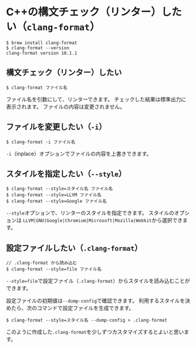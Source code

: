 # C++の構文チェック（リンター）したい（``clang-format``）

```console
$ brew install clang-format
$ clang-format --version
clang-format version 18.1.1
```

## 構文チェック（リンター）したい

```console
$ clang-format ファイル名
```

ファイル名を引数にして、リンターできます。
チェックした結果は標準出力に表示されます。
ファイルの内容は変更されません。

## ファイルを変更したい（``-i``）

```console
$ clang-format -i ファイル名
```

``-i``（inplace）オプションでファイルの内容を上書きできます。

## スタイルを指定したい（``--style``）

```console
$ clang-format --style=スタイル名 ファイル名
$ clang-format --style=LLVM ファイル名
$ clang-format --style=Google ファイル名
```

``--style``オプションで、リンターのスタイルを指定できます。
スタイルのオプションは
``LLVM|GNU|Google|Chromium|Microsoft|Mozilla|Webkit``から選択できます。

## 設定ファイルしたい（``.clang-format``）

```console
// .clang-format から読み込む
$ clang-format --style=file ファイル名
```

``--style=file``で設定ファイル（``.clang-format``）からスタイルを読み込むことができます。

設定ファイルの初期値は``--dump-config``で確認できます。
利用するスタイルを決めたら、次のコマンドで設定ファイルを生成できます。

```console
$ clang-format --style=スタイル名 --dump-config > .clang-format
```

このように作成した``.clang-format``を少しずつカスタマイズするとよいと思います。
